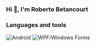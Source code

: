 ### Hi 👋, I'm Roberto Betancourt

<!-- ### Learning on [Kave Home](https://kavehome.com/) -->

### Languages and tools

![Android](rbetancourt27\assets\android_logo.png) ![WPF/Windows Forms](rbetancourt27\assets\NET_Logo.png)

